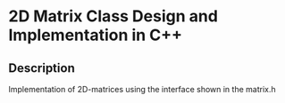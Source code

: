 # 2D Matrix Class Design and Implementation in C++

## Description
Implementation of 2D-matrices using the interface shown in the matrix.h
